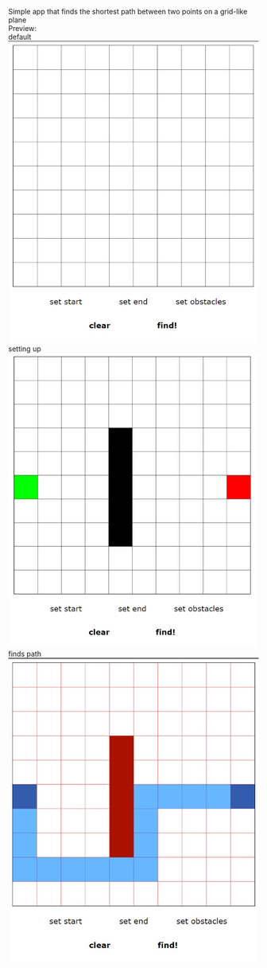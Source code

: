 Simple app that finds the shortest path between two points on a grid-like plane
<br/>
Preview:
<br/>
default
<img src="screenshots/default.jpg" alt="default preview">
<br/>
setting up
<img src="screenshots/set_up.jpg" alt="set up board preview">
<br/>
finds path
<img src="screenshots/solved.jpg" alt="found path preview">